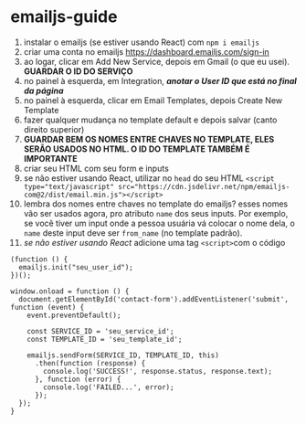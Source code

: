 # emailjs-guide

1. instalar o emailjs (se estiver usando React) com `npm i emailjs`
2. criar uma conta no emailjs https://dashboard.emailjs.com/sign-in
3. ao logar, clicar em Add New Service, depois em Gmail (o que eu usei). **GUARDAR O ID DO SERVIÇO**
4. no painel à esquerda, em Integration, ***anotar o User ID que está no final da página***
5. no painel à esquerda, clicar em Email Templates, depois Create New Template
6. fazer qualquer mudança no template default e depois salvar (canto direito superior)
7. **GUARDAR BEM OS NOMES ENTRE CHAVES NO TEMPLATE, ELES SERÃO USADOS NO HTML. O ID DO TEMPLATE TAMBÉM É IMPORTANTE**
8. criar seu HTML com seu form e inputs
9. se não estiver usando React, utilizar no `head` do seu HTML `<script type="text/javascript" src="https://cdn.jsdelivr.net/npm/emailjs-com@2/dist/email.min.js"></script>`
10. lembra dos nomes entre chaves no template do emailjs? esses nomes vão ser usados agora, pro atributo `name` dos seus inputs. Por exemplo, se você tiver um input onde a pessoa usuária vá colocar o nome dela, o `name` deste input deve ser `from_name` (no template padrão).
11. *se não estiver usando React* adicione uma tag `<script>`com o código 
```
(function () {
  emailjs.init("seu_user_id");
})();

window.onload = function () {
  document.getElementById('contact-form').addEventListener('submit', function (event) {
    event.preventDefault();

    const SERVICE_ID = 'seu_service_id';
    const TEMPLATE_ID = 'seu_template_id';

    emailjs.sendForm(SERVICE_ID, TEMPLATE_ID, this)
      .then(function (response) {
        console.log('SUCCESS!', response.status, response.text);
      }, function (error) {
        console.log('FAILED...', error);
      });
  });
}
```
